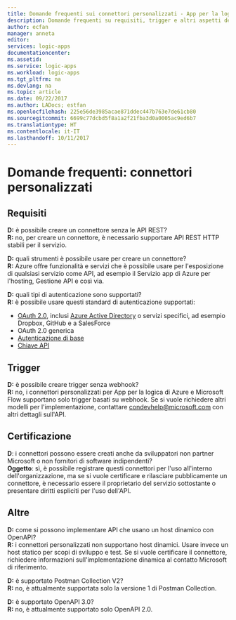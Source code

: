 ```yaml
---
title: Domande frequenti sui connettori personalizzati - App per la logica di Azure | Microsoft Docs
description: Domande frequenti su requisiti, trigger e altri aspetti della creazione di connettori personalizzati
author: ecfan
manager: anneta
editor: 
services: logic-apps
documentationcenter: 
ms.assetid: 
ms.service: logic-apps
ms.workload: logic-apps
ms.tgt_pltfrm: na
ms.devlang: na
ms.topic: article
ms.date: 09/22/2017
ms.author: LADocs; estfan
ms.openlocfilehash: 225e56de3985acae871ddec447b763e7de61cb80
ms.sourcegitcommit: 6699c77dcbd5f8a1a2f21fba3d0a0005ac9ed6b7
ms.translationtype: HT
ms.contentlocale: it-IT
ms.lasthandoff: 10/11/2017
---
```

# <a name="faq-custom-connectors"></a>Domande frequenti: connettori personalizzati

## <a name="requirements"></a>Requisiti

**D:** è possibile creare un connettore senza le API REST? </br>
**R:** no, per creare un connettore, è necessario supportare API REST HTTP stabili per il servizio. 

**D:** quali strumenti è possibile usare per creare un connettore? </br>
**R:** Azure offre funzionalità e servizi che è possibile usare per l'esposizione di qualsiasi servizio come API, ad esempio il Servizio app di Azure per l'hosting, Gestione API e così via.

**D:** quali tipi di autenticazione sono supportati? </br>
**R:** è possibile usare questi standard di autenticazione supportati:

* [OAuth 2.0](https://oauth.net/2/), inclusi [Azure Active Directory](https://azure.microsoft.com/develop/identity/) o servizi specifici, ad esempio Dropbox, GitHub e a SalesForce
* OAuth 2.0 generica
* [Autenticazione di base](https://swagger.io/docs/specification/authentication/basic-authentication/)
* [Chiave API](https://swagger.io/docs/specification/authentication/api-keys/)

## <a name="triggers"></a>Trigger

**D:** è possibile creare trigger senza webhook? </br>
**R:** no, i connettori personalizzati per App per la logica di Azure e Microsoft Flow supportano solo trigger basati su webhook. Se si vuole richiedere altri modelli per l'implementazione, contattare [condevhelp@microsoft.com](mailto:condevhelp@microsoft.com) con altri dettagli sull'API.

## <a name="certification"></a>Certificazione

**D**: i connettori possono essere creati anche da sviluppatori non partner Microsoft o non fornitori di software indipendenti? </br>
**Oggetto**: sì, è possibile registrare questi connettori per l'uso all'interno dell'organizzazione, ma se si vuole certificare e rilasciare pubblicamente un connettore, è necessario essere il proprietario del servizio sottostante o presentare diritti espliciti per l'uso dell'API.

## <a name="other"></a>Altre

**D:** come si possono implementare API che usano un host dinamico con OpenAPI? </br>
**R:** i connettori personalizzati non supportano host dinamici. Usare invece un host statico per scopi di sviluppo e test. Se si vuole certificare il connettore, richiedere informazioni sull'implementazione dinamica al contatto Microsoft di riferimento.

**D:** è supportato Postman Collection V2? </br>
**R:** no, è attualmente supportata solo la versione 1 di Postman Collection.

**D:** è supportato OpenAPI 3.0? </br>
**R:** no, è attualmente supportato solo OpenAPI 2.0.